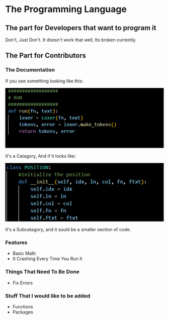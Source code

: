 # The Programming Language
## The part for Developers that want to program it
Don't, Just Don't. It doesn't work that well, Its broken currently.
## The Part for Contributors
### The Documentation
If you see something looking like this:

![IMAGE](Catagory.png)

It's a Catagory, And if it looks like:

![IMAGE](Sub_Catagory.png)

It's a Subcatagory, and it sould be a smaller section of code.
### Features
- Basic Math
- It Crashing Every Time You Run It

### Things That Need To Be Done
- Fix Errors
### Stuff That I would like to be added
- Functions
- Packages
